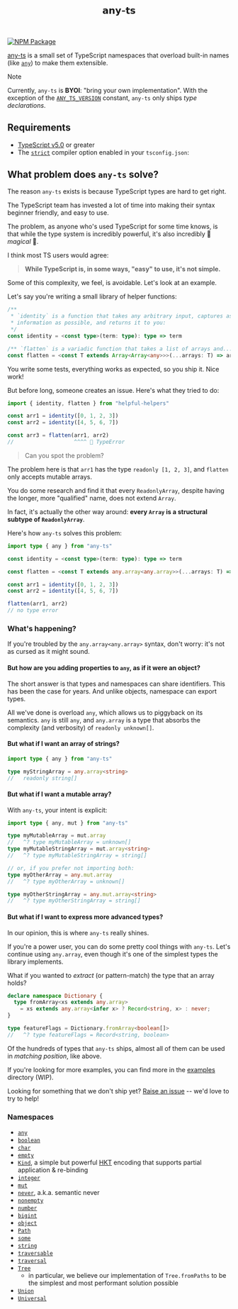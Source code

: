 
<br>
<h2 align="center">𝗮𝗻𝘆-𝘁𝘀</h2>
<br>

[![NPM Package][]](https://npmjs.org/package/any-ts)

[npm package]: https://img.shields.io/npm/v/any-ts.svg?color=44bb17

[any-ts](https://github.com/ahrjarrett/any-ts) is a small set of TypeScript namespaces that overload built-in names (like [`any`](https://www.typescriptlang.org/docs/handbook/2/everyday-types.html#any)) to make them extensible.

> [!NOTE]
> Currently, `any-ts` is **BYOI**: "bring your own implementation". With the exception of the [`ANY_TS_VERSION`](https://github.com/ahrjarrett/any-ts/blob/main/src/version.ts#L1-L2) constant, `any-ts` only ships _type declarations_.

## Requirements
- [TypeScript v5.0](https://devblogs.microsoft.com/typescript/announcing-typescript-5-0/) or greater
- The [`strict`](https://www.typescriptlang.org/tsconfig/#strict) compiler option enabled in your `tsconfig.json`:

## What problem does `any-ts` solve?

The reason `any-ts` exists is because TypeScript types are hard to get right.

The TypeScript team has invested a lot of time into making their syntax beginner friendly, and easy to use.

The problem, as anyone who's used TypeScript for some time knows, is that while the type system is incredibly powerful, it's also incredibly 🦄 _magical_ 🌈.

I think most TS users would agree:

> **While TypeScript is, in some ways, "easy" to use, it's not simple.** 

Some of this complexity, we feel, is avoidable. Let's look at an example.

Let's say you're writing a small library of helper functions:

```typescript
/**
 * `identity` is a function that takes any arbitrary input, captures as much type
 * information as possible, and returns it to you:
 */
const identity = <const type>(term: type): type => term

/** `flatten` is a variadic function that takes a list of arrays and... well, flattens them. */
const flatten = <const T extends Array<Array<any>>>(...arrays: T) => arrays.flat()
```

You write some tests, everything works as expected, so you ship it. Nice work!

But before long, someone creates an issue. Here's what they tried to do:

```typescript
import { identity, flatten } from "helpful-helpers"

const arr1 = identity([0, 1, 2, 3])
const arr2 = identity([4, 5, 6, 7])

const arr3 = flatten(arr1, arr2)
//                   ^^^^ 🚫 TypeError
```

> Can you spot the problem?


The problem here is that `arr1` has the type `readonly [1, 2, 3]`, and `flatten` only accepts mutable arrays.

You do some research and find it that every `ReadonlyArray`, despite having the longer, more "qualified" name, does not extend `Array`.

In fact, it's actually the other way around: **every `Array` is a structural subtype of `ReadonlyArray`**.

Here's how `any-ts` solves this problem:

```typescript
import type { any } from "any-ts"

const identity = <const type>(term: type): type => term

const flatten = <const T extends any.array<any.array>>(...arrays: T) => arrays.flat()

const arr1 = identity([0, 1, 2, 3])
const arr2 = identity([4, 5, 6, 7])

flatten(arr1, arr2)
// no type error
```

### What's happening?

If you're troubled by the `any.array<any.array>` syntax, don't worry: it's not as cursed as it might sound.

#### But how are you adding properties to `any`, as if it were an object?

The short answer is that types and namespaces can share identifiers. This has been the case for years. And unlike objects, namespace can export types.

All we've done is overload `any`, which allows us to piggyback on its semantics. `any` is still `any`, and `any.array` is a type that absorbs the complexity (and verbosity) of `readonly unknown[]`.

#### But what if I want an array of strings?

```typescript
import type { any } from "any-ts"

type myStringArray = any.array<string>
//   readonly string[]
```

#### But what if I want a mutable array?

With `any-ts`, your intent is explicit:

```typescript
import type { any, mut } from "any-ts"

type myMutableArray = mut.array
//   ^? type myMutableArray = unknown[]
type myMutableStringArray = mut.array<string>
//   ^? type myMutableStringArray = string[]

// or, if you prefer not importing both:
type myOtherArray = any.mut.array
//   ^? type myOtherArray = unknown[]

type myOtherStringArray = any.mut.array<string>
//   ^? type myOtherStringArray = string[]
```

#### But what if I want to express more advanced types?

In our opinion, this is where `any-ts` really shines.

If you're a power user, you can do some pretty cool things with `any-ts`. Let's continue using `any.array`, even though it's one of the simplest types the library implements.

What if you wanted to _extract_ (or pattern-match) the type that an array holds?

```typescript
declare namespace Dictionary {
  type fromArray<xs extends any.array> 
    = xs extends any.array<infer x> ? Record<string, x> : never;
}

type featureFlags = Dictionary.fromArray<boolean[]>
//   ^? type featureFlags = Record<string, boolean>
```

Of the hundreds of types that `any-ts` ships, almost all of them can be used in _matching position_, like above.

If you're looking for more examples, you can find more in the [examples](https://github.com/ahrjarrett/any-ts/tree/main/src/examples) directory (WIP).

Looking for something that we don't ship yet? [Raise an issue](https://github.com/ahrjarrett/any-ts/issues/new) -- we'd love to try to help!

### Namespaces

- [`any`](https://github.com/ahrjarrett/any-ts/blob/main/src/any.ts)
- [`boolean`](https://github.com/ahrjarrett/any-ts/blob/main/src/boolean/boolean.ts)
- [`char`](https://github.com/ahrjarrett/any-ts/blob/main/src/string/char.ts)
- [`empty`](https://github.com/ahrjarrett/any-ts/blob/main/src/empty.ts)
- [`Kind`](https://github.com/ahrjarrett/any-ts/blob/main/src/kind/kind.ts), a simple but powerful [HKT](https://en.wikipedia.org/wiki/Kind_(type_theory)) encoding that supports partial application & re-binding
- [`integer`](https://github.com/ahrjarrett/any-ts/blob/main/src/number/integer.ts)
- [`mut`](https://github.com/ahrjarrett/any-ts/blob/main/src/mutable/mutable.ts)
- [`never`](https://github.com/ahrjarrett/any-ts/blob/main/src/semantic-never/semantic-never.ts), a.k.a. semantic never
- [`nonempty`](https://github.com/ahrjarrett/any-ts/blob/main/src/empty.ts)
- [`number`](https://github.com/ahrjarrett/any-ts/blob/main/src/number/number.ts)
- [`bigint`](https://github.com/ahrjarrett/any-ts/blob/main/src/number/bigint.ts)
- [`object`](https://github.com/ahrjarrett/any-ts/blob/main/src/object.ts)
- [`Path`](https://github.com/ahrjarrett/any-ts/blob/main/src/paths/Path.ts)
- [`some`](https://github.com/ahrjarrett/any-ts/blob/main/src/some.ts)
- [`string`](https://github.com/ahrjarrett/any-ts/blob/main/src/string/string.ts)
- [`traversable`](https://github.com/ahrjarrett/any-ts/blob/main/src/traversable/traversable.ts)
- [`traversal`](https://github.com/ahrjarrett/any-ts/blob/main/src/traversable/traversal.ts)
- [`Tree`](https://github.com/ahrjarrett/any-ts/blob/main/src/tree/tree.ts)
  - in particular, we believe our implementation of `Tree.fromPaths` to be the simplest and most performant solution possible
- [`Union`](https://github.com/ahrjarrett/any-ts/blob/main/src/union/union.ts)
- [`Universal`](https://github.com/ahrjarrett/any-ts/blob/main/src/universal/universal.ts)


